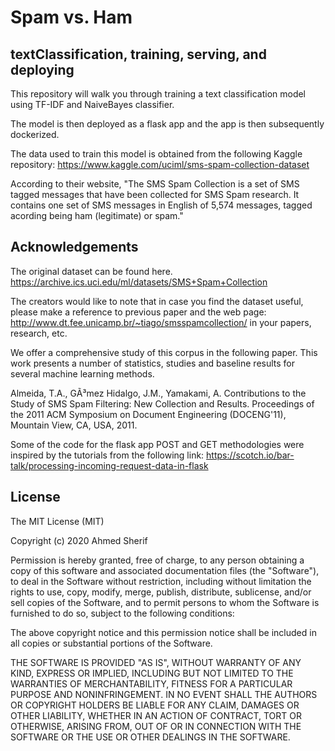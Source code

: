 # Spam vs. Ham
## textClassification, training, serving, and deploying

This repository will walk you through training a text classification model using TF-IDF and NaiveBayes classifier.

The model is then deployed as a flask app and the app is then subsequently dockerized.

The data used to train this model is obtained from the following Kaggle repository:
https://www.kaggle.com/uciml/sms-spam-collection-dataset

According to their website, "The SMS Spam Collection is a set of SMS tagged messages that have been collected for SMS Spam research. It contains one set of SMS messages in English of 5,574 messages, tagged acording being ham (legitimate) or spam."

## Acknowledgements

The original dataset can be found here.
https://archive.ics.uci.edu/ml/datasets/SMS+Spam+Collection

The creators would like to note that in case you find the dataset useful, please make a reference to previous paper and the web page: http://www.dt.fee.unicamp.br/~tiago/smsspamcollection/ in your papers, research, etc.

We offer a comprehensive study of this corpus in the following paper. This work presents a number of statistics, studies and baseline results for several machine learning methods.

Almeida, T.A., GÃ³mez Hidalgo, J.M., Yamakami, A. Contributions to the Study of SMS Spam Filtering: New Collection and Results. Proceedings of the 2011 ACM Symposium on Document Engineering (DOCENG'11), Mountain View, CA, USA, 2011.

Some of the code for the flask app POST and GET methodologies were inspired by the tutorials from the following link:
https://scotch.io/bar-talk/processing-incoming-request-data-in-flask


## License

The MIT License (MIT)

Copyright (c) 2020 Ahmed Sherif

Permission is hereby granted, free of charge, to any person obtaining a copy of this software and associated documentation files (the "Software"), to deal in the Software without restriction, including without limitation the rights to use, copy, modify, merge, publish, distribute, sublicense, and/or sell copies of the Software, and to permit persons to whom the Software is furnished to do so, subject to the following conditions:

The above copyright notice and this permission notice shall be included in all copies or substantial portions of the Software.

THE SOFTWARE IS PROVIDED "AS IS", WITHOUT WARRANTY OF ANY KIND, EXPRESS OR IMPLIED, INCLUDING BUT NOT LIMITED TO THE WARRANTIES OF MERCHANTABILITY, FITNESS FOR A PARTICULAR PURPOSE AND NONINFRINGEMENT. IN NO EVENT SHALL THE AUTHORS OR COPYRIGHT HOLDERS BE LIABLE FOR ANY CLAIM, DAMAGES OR OTHER LIABILITY, WHETHER IN AN ACTION OF CONTRACT, TORT OR OTHERWISE, ARISING FROM, OUT OF OR IN CONNECTION WITH THE SOFTWARE OR THE USE OR OTHER DEALINGS IN THE SOFTWARE.